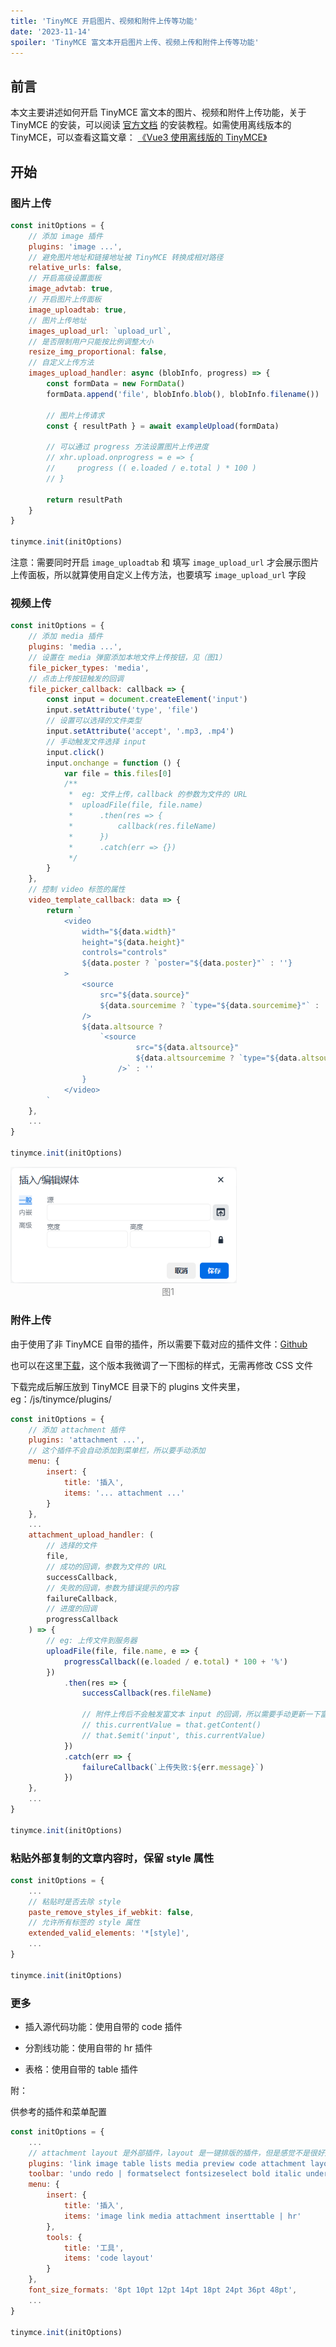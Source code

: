 ```yaml
---
title: 'TinyMCE 开启图片、视频和附件上传等功能'
date: '2023-11-14'
spoiler: 'TinyMCE 富文本开启图片上传、视频上传和附件上传等功能'
---
```


## 前言

本文主要讲述如何开启 TinyMCE 富文本的图片、视频和附件上传功能，关于 TinyMCE 的安装，可以阅读 [官方文档](https://www.tiny.cloud/docs/tinymce/6/installation/) 的安装教程。如需使用离线版本的 TinyMCE，可以查看这篇文章： [《Vue3 使用离线版的 TinyMCE》](/tinymce-self-hosted)

## 开始

### 图片上传

```javascript
const initOptions = {
    // 添加 image 插件
    plugins: 'image ...',
    // 避免图片地址和链接地址被 TinyMCE 转换成相对路径
    relative_urls: false,
    // 开启高级设置面板
    image_advtab: true,
    // 开启图片上传面板
    image_uploadtab: true,
    // 图片上传地址
    images_upload_url: `upload_url`,
    // 是否限制用户只能按比例调整大小
    resize_img_proportional: false,
    // 自定义上传方法
    images_upload_handler: async (blobInfo, progress) => {
        const formData = new FormData()
        formData.append('file', blobInfo.blob(), blobInfo.filename())

        // 图片上传请求
        const { resultPath } = await exampleUpload(formData)

        // 可以通过 progress 方法设置图片上传进度
        // xhr.upload.onprogress = e => {
        //     progress (( e.loaded / e.total ) * 100 )
        // }

        return resultPath
    }
}

tinymce.init(initOptions)
```

注意：需要同时开启 `image_uploadtab` 和 填写 `image_upload_url` 才会展示图片上传面板，所以就算使用自定义上传方法，也要填写 `image_upload_url` 字段

### 视频上传

```js
const initOptions = {
    // 添加 media 插件
    plugins: 'media ...',
    // 设置在 media 弹窗添加本地文件上传按钮，见（图1）
    file_picker_types: 'media',
    // 点击上传按钮触发的回调
    file_picker_callback: callback => {
        const input = document.createElement('input')
        input.setAttribute('type', 'file')
        // 设置可以选择的文件类型
        input.setAttribute('accept', '.mp3, .mp4')
        // 手动触发文件选择 input
        input.click()
        input.onchange = function () {
            var file = this.files[0]
            /**
             *  eg: 文件上传，callback 的参数为文件的 URL
             *	uploadFile(file, file.name)
             *  	.then(res => {
             *      	callback(res.fileName)
             *  	})
             *  	.catch(err => {})
             */
        }
    },
    // 控制 video 标签的属性
   	video_template_callback: data => {
        return `
            <video
                width="${data.width}"
                height="${data.height}"
                controls="controls"
                ${data.poster ? `poster="${data.poster}"` : ''}
            >
                <source
                    src="${data.source}"
                    ${data.sourcemime ? `type="${data.sourcemime}"` : ''}
                />
                ${data.altsource ?
                    `<source
                            src="${data.altsource}"
                            ${data.altsourcemime ? `type="${data.altsourcemime}"`: ''}
                        />` : ''
                }
            </video>
        `
    },
    ...
}

tinymce.init(initOptions)
```

<img src="assets/image-20231114173359987.png" alt="image-20231114173359987" style="zoom:80%;" />

<div style="text-align: center; font-size: 14px; color: #888888">图1</div>

### 附件上传

由于使用了非 TinyMCE 自带的插件，所以需要下载对应的插件文件：[Github](https://github.com/Five-great/tinymce-plugins)

也可以在这里[下载](./assets/attachment.zip)，这个版本我微调了一下图标的样式，无需再修改 CSS 文件

下载完成后解压放到 TinyMCE 目录下的 plugins 文件夹里，eg：/js/tinymce/plugins/

```js
const initOptions = {
    // 添加 attachment 插件
    plugins: 'attachment ...',
    // 这个插件不会自动添加到菜单栏，所以要手动添加
    menu: {
        insert: {
            title: '插入',
            items: '... attachment ...'
        }
    },
    ...
    attachment_upload_handler: (
        // 选择的文件
        file,
        // 成功的回调，参数为文件的 URL
        successCallback,
        // 失败的回调，参数为错误提示的内容
        failureCallback,
        // 进度的回调
        progressCallback
    ) => {
        // eg: 上传文件到服务器
        uploadFile(file, file.name, e => {
            progressCallback((e.loaded / e.total) * 100 + '%')
        })
            .then(res => {
                successCallback(res.fileName)

                // 附件上传后不会触发富文本 input 的回调，所以需要手动更新一下富文本内容
                // this.currentValue = that.getContent()
                // that.$emit('input', this.currentValue)
            })
            .catch(err => {
                failureCallback(`上传失败:${err.message}`)
            })
    },
    ...
}

tinymce.init(initOptions)
```

### 粘贴外部复制的文章内容时，保留 style 属性

```js
const initOptions = {
    ...
    // 粘贴时是否去除 style
    paste_remove_styles_if_webkit: false,
    // 允许所有标签的 style 属性
    extended_valid_elements: '*[style]',
    ...
}

tinymce.init(initOptions)
```

### 更多

- 插入源代码功能：使用自带的 code 插件

- 分割线功能：使用自带的 hr 插件
- 表格：使用自带的 table 插件

附：

供参考的插件和菜单配置

```js
const initOptions = {
    ...
    // attachment layout 是外部插件，layout 是一键排版的插件，但是感觉不是很好用，所以就不在这里介绍了
    plugins: 'link image table lists media preview code attachment layout',
    toolbar: 'undo redo | formatselect fontsizeselect bold italic underline forecolor backcolor alignleft aligncenter alignright alignjustify outdent indent image media attachment table',
    menu: {
        insert: {
            title: '插入',
            items: 'image link media attachment inserttable | hr'
        },
        tools: {
            title: '工具',
            items: 'code layout'
        }
    },
    font_size_formats: '8pt 10pt 12pt 14pt 18pt 24pt 36pt 48pt',
    ...
}

tinymce.init(initOptions)
```


